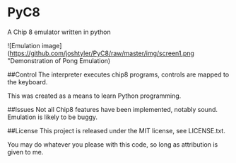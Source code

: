 # PyC8

A Chip 8 emulator written in python


![Emulation image](https://github.com/joshtyler/PyC8/raw/master/img/screen1.png "Demonstration of Pong Emulation)

##Control
The interpreter executes chip8 programs, controls are mapped to the keyboard.

This was created as a means to learn Python programming.

##Issues
Not all Chip8 features have been implemented, notably sound. Emulation is likely to be buggy.

##License
This project is released under the MIT license, see LICENSE.txt.

You may do whatever you please with this code, so long as attribution is given to me.
